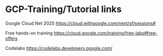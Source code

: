 # GCP-Training/Tutorial links

Google Cloud Net 2020
https://cloud.withgoogle.com/next/sf/sessions#

Free hands-on training
https://cloud.google.com/training/free-labs#free-offers

Codelabs
https://codelabs.developers.google.com/
